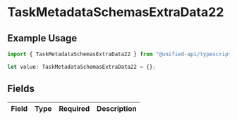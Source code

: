 # TaskMetadataSchemasExtraData22

## Example Usage

```typescript
import { TaskMetadataSchemasExtraData22 } from "@unified-api/typescript-sdk/sdk/models/shared";

let value: TaskMetadataSchemasExtraData22 = {};
```

## Fields

| Field       | Type        | Required    | Description |
| ----------- | ----------- | ----------- | ----------- |